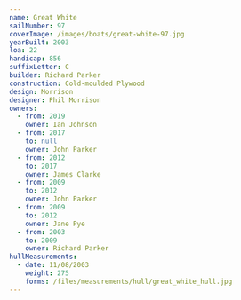 ```yaml
---
name: Great White
sailNumber: 97
coverImage: /images/boats/great-white-97.jpg
yearBuilt: 2003
loa: 22
handicap: 856
suffixLetter: C
builder: Richard Parker
construction: Cold-moulded Plywood
design: Morrison
designer: Phil Morrison
owners:
  - from: 2019
    owner: Ian Johnson
  - from: 2017
    to: null
    owner: John Parker
  - from: 2012
    to: 2017
    owner: James Clarke
  - from: 2009
    to: 2012
    owner: John Parker
  - from: 2009
    to: 2012
    owner: Jane Pye
  - from: 2003
    to: 2009
    owner: Richard Parker
hullMeasurements:
  - date: 11/08/2003
    weight: 275
    forms: /files/measurements/hull/great_white_hull.jpg
---
```

